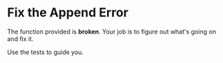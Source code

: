 # Fix the Append Error

The function provided is **broken**. Your job is to figure out what's going on and fix it.

Use the tests to guide you.

